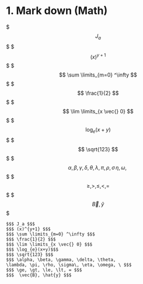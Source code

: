 # 1. Mark down (Math)

$$$J_a $$$
$$$  (x)^{y+1} $$$
$$$ \sum \limits_{m=0} ^\infty $$$
$$$ \frac{1}{2} $$$
$$$ \lim \limits_{x \vec{} 0} $$$
$$$ \log_{e}(x+y)$$$
$$$ \sqrt{123} $$$
$$$ \alpha, \beta, \gamma, \delta, \theta, \lambda, \pi, \rho, \sigma\, \eta, \omega, \ $$$
$$$ \ge, \gt, \le, \lt, = $$$
$$$  \vec{B}, \hat{y} $$$


```
$$$ J_a $$$
$$$ (x)^{y+1} $$$
$$$ \sum \limits_{m=0} ^\infty $$$
$$$ \frac{1}{2} $$$
$$$ \lim \limits_{x \vec{} 0} $$$
$$$ \log_{e}(x+y)$$$
$$$ \sqrt{123} $$$
$$$ \alpha, \beta, \gamma, \delta, \theta, 
\lambda, \pi, \rho, \sigma\, \eta, \omega, \ $$$
$$$ \ge, \gt, \le, \lt, = $$$
$$$  \vec{B}, \hat{y} $$$
```